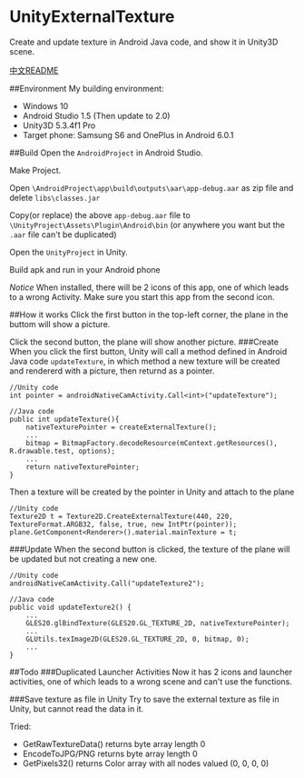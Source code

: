 # UnityExternalTexture
Create and update texture in Android Java code, and show it in Unity3D scene.

[中文README](https://github.com/xiaozhikang0916/UnityExternalTexture/blob/master/README_zh.md)

##Environment
My building environment:

* Windows 10
* Android Studio 1.5 (Then update to 2.0)
* Unity3D 5.3.4f1 Pro
* Target phone: Samsung S6 and OnePlus in Android 6.0.1

##Build
Open the `AndroidProject` in Android Studio.

Make Project.

Open `\AndroidProject\app\build\outputs\aar\app-debug.aar` as zip file 
and delete `libs\classes.jar`

Copy(or replace) the above `app-debug.aar` file to `\UnityProject\Assets\Plugin\Android\bin`
(or anywhere you want but the `.aar` file can't be duplicated)

Open the `UnityProject` in Unity.

Build apk and run in your Android phone

*Notice* When installed, there will be 2 icons of this app, one of which leads to a wrong Activity. Make sure you start this app from the second icon. 

##How it works
Click the first button in the top-left corner, the plane in the buttom will show a picture.

Click the second button, the plane will show another picture.
###Create
When you click the first button, Unity will call a method defined in Android Java code `updateTexture`, in which method a new texture will be created and rendererd with a picture,
then returnd as a pointer.
```
//Unity code
int pointer = androidNativeCamActivity.Call<int>("updateTexture");
```
```
//Java code 
public int updateTexture(){
    nativeTexturePointer = createExternalTexture();
    ...
    bitmap = BitmapFactory.decodeResource(mContext.getResources(), R.drawable.test, options);
    ...
    return nativeTexturePointer;
}
```
Then a texture will be created by the pointer in Unity and attach to the plane
```
//Unity code
Texture2D t = Texture2D.CreateExternalTexture(440, 220, TextureFormat.ARGB32, false, true, new IntPtr(pointer));
plane.GetComponent<Renderer>().material.mainTexture = t;
``` 
###Update
When the second button is clicked, the texture of the plane will be updated but not creating a new one.
```
//Unity code
androidNativeCamActivity.Call("updateTexture2");
```
```
//Java code
public void updateTexture2() {
    ...
    GLES20.glBindTexture(GLES20.GL_TEXTURE_2D, nativeTexturePointer);
    ...
    GLUtils.texImage2D(GLES20.GL_TEXTURE_2D, 0, bitmap, 0);
    ...
}    
```
##Todo
###Duplicated Launcher Activities
Now it has 2 icons and launcher activities, one of which leads to a wrong scene and can't use the functions.

###Save texture as file in Unity
Try to save the external texture as file in Unity, but cannot read the data in it.
             
Tried: 
* GetRawTextureData() returns byte array length 0
* EncodeToJPG/PNG returns byte array length 0
* GetPixels32() returns Color array with all nodes valued (0, 0, 0, 0)